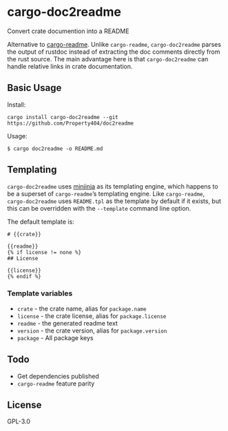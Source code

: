 # cargo-doc2readme

Convert crate documention into a README

Alternative to [cargo-readme](https://docs.rs/cargo-readme). Unlike `cargo-readme`,
`cargo-doc2readme` parses the output of rustdoc instead of extracting the doc comments directly
from the rust source. The main advantage here is that `cargo-doc2readme` can handle relative
links in crate documentation.

## Basic Usage

Install:

```shell
cargo install cargo-doc2readme --git https://github.com/Property404/doc2readme
```

Usage:

```shell
$ cargo doc2readme -o README.md
```

## Templating

`cargo-doc2readme` uses [minjinja](https://docs.rs/minijinja) as its
templating engine, which happens to be a superset of `cargo-readme`’s templating engine. Like
`cargo-readme`, `cargo-doc2readme` uses `README.tpl` as the template by default if it exists,
but this can be overridden with the `--template` command line option.

The default template is:

```jinja
# {{crate}}

{{readme}}
{% if license != none %}
## License

{{license}}
{% endif %}
```

### Template variables

* `crate` - the crate name, alias for `package.name`
* `license` - the crate license, alias for `package.license`
* `readme` - the generated readme text
* `version` - the crate version, alias for `package.version`
* `package` - All package keys

## Todo

* Get dependencies published
* `cargo-readme` feature parity

## License

GPL-3.0
